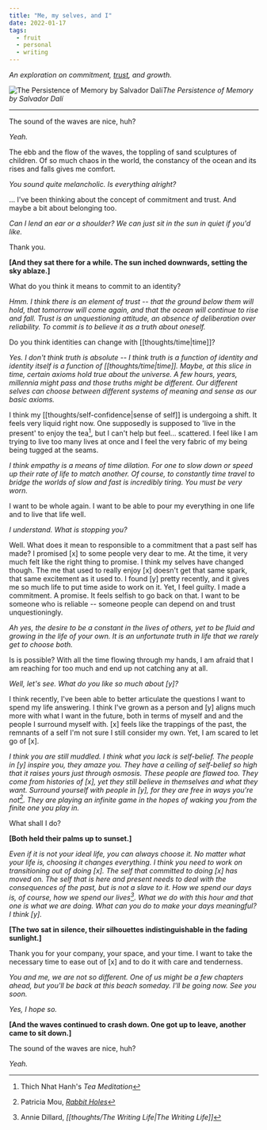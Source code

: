 ```yaml
---
title: "Me, my selves, and I"
date: 2022-01-17
tags:
  - fruit
  - personal
  - writing
---
```


_An exploration on commitment, [trust](thoughts/trust.md), and growth._

![The Persistence of Memory by Salvador Dalí](/thoughts/images/the%20persistence%20of%20memory.png)_The Persistence of Memory by Salvador Dalí_

---

The sound of the waves are nice, huh?

_Yeah._

The ebb and the flow of the waves, the toppling of sand sculptures of children. Of so much chaos in the world, the constancy of the ocean and its rises and falls gives me comfort.

_You sound quite melancholic. Is everything alright?_

... I've been thinking about the concept of commitment and trust. And maybe a bit about belonging too.

_Can I lend an ear or a shoulder? We can just sit in the sun in quiet if you'd like._

Thank you.

**[And they sat there for a while. The sun inched downwards, setting the sky ablaze.]**

What do you think it means to commit to an identity?

_Hmm. I think there is an element of trust -- that the ground below them will hold, that tomorrow will come again, and that the ocean will continue to rise and fall. Trust is an unquestioning attitude, an absence of deliberation over reliability. To commit is to believe it as a truth about oneself._

Do you think identities can change with [[thoughts/time|time]]?

_Yes. I don't think truth is absolute -- I think truth is a function of identity and identity itself is a function of [[thoughts/time|time]]. Maybe, at this slice in time, certain axioms hold true about the universe. A few hours, years, millennia might pass and those truths might be different. Our different selves can choose between different systems of meaning and sense as our basic axioms._

I think my [[thoughts/self-confidence|sense of self]] is undergoing a shift. It feels very liquid right now. One supposedly is supposed to 'live in the present' to enjoy the tea[^2], but I can't help but feel... scattered. I feel like I am trying to live too many lives at once and I feel the very fabric of my being being tugged at the seams.

_I think empathy is a means of time dilation. For one to slow down or speed up their rate of life to match another. Of course, to constantly time travel to bridge the worlds of slow and fast is incredibly tiring. You must be very worn._

I want to be whole again. I want to be able to pour my everything in one life and to live that life well.

_I understand. What is stopping you?_

Well. What does it mean to responsible to a commitment that a past self has made? I promised [x] to some people very dear to me. At the time, it very much felt like the right thing to promise. I think my selves have changed though. The me that used to really enjoy [x] doesn't get that same spark, that same excitement as it used to. I found [y] pretty recently, and it gives me so much life to put time aside to work on it. Yet, I feel guilty. I made a commitment. A promise. It feels selfish to go back on that. I want to be someone who is reliable -- someone people can depend on and trust unquestioningly.

_Ah yes, the desire to be a constant in the lives of others, yet to be fluid and growing in the life of your own. It is an unfortunate truth in life that we rarely get to choose both._

Is is possible? With all the time flowing through my hands, I am afraid that I am reaching for too much and end up not catching any at all.

_Well, let's see. What do you like so much about [y]?_

I think recently, I've been able to better articulate the questions I want to spend my life answering. I think I've grown as a person and [y] aligns much more with what I want in the future, both in terms of myself and and the people I surround myself with. [x] feels like the trappings of the past, the remnants of a self I'm not sure I still consider my own. Yet, I am scared to let go of [x].

_I think you are still muddled. I think what you lack is self-belief. The people in [y] inspire you, they amaze you. They have a ceiling of self-belief so high that it raises yours just through osmosis. These people are flawed too. They come from histories of [x], yet they still believe in themselves and what they want. Surround yourself with people in [y], for they are free in ways you're not[^3]. They are playing an infinite game in the hopes of waking you from the finite one you play in._

What shall I do?

**[Both held their palms up to sunset.]**

_Even if it is not your ideal life, you can always choose it. No matter what your life is, choosing it changes everything. I think you need to work on transitioning out of doing [x]. The self that committed to doing [x] has moved on. The self that is here and present needs to deal with the consequences of the past, but is not a slave to it. How we spend our days is, of course, how we spend our lives[^1]. What we do with this hour and that one is what we are doing. What can you do to make your days meaningful? I think [y]._

**[The two sat in silence, their silhouettes indistinguishable in the fading sunlight.]**

Thank you for your company, your space, and your time. I want to take the necessary time to ease out of [x] and to do it with care and tenderness.

_You and me, we are not so different. One of us might be a few chapters ahead, but you'll be back at this beach someday. I'll be going now. See you soon._

_Yes, I hope so._

**[And the waves continued to crash down. One got up to leave, another came to sit down.]**

The sound of the waves are nice, huh?

_Yeah._

[^1]: Annie Dillard, _[[thoughts/The Writing Life|The Writing Life]]_
[^2]: Thich Nhat Hanh's _Tea Meditation_
[^3]: Patricia Mou, _[Rabbit Holes](https://wellnesswisdom.substack.com/p/-wellness-wisdom-vol45-30-pieces)_
